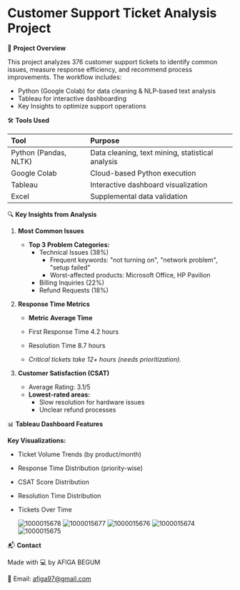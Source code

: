 
# Customer Support Ticket Analysis Project

📌 **Project Overview**

This project analyzes 376 customer support tickets to identify common issues, measure response efficiency, and recommend process improvements. The workflow includes:

* Python (Google Colab) for data cleaning & NLP-based text analysis
* Tableau for interactive dashboarding
* Key Insights to optimize support operations

🛠️ **Tools Used**

| Tool                 | Purpose                                       |
| :------------------- | :-------------------------------------------- |
| Python (Pandas, NLTK)| Data cleaning, text mining, statistical analysis |
| Google Colab         | Cloud-based Python execution                  |
| Tableau              | Interactive dashboard visualization           |
| Excel                | Supplemental data validation                |


🔍 **Key Insights from Analysis**

1.  **Most Common Issues**
    * **Top 3 Problem Categories:**
        * Technical Issues (38%)
            * Frequent keywords: "not turning on", "network problem", "setup failed"
            * Worst-affected products: Microsoft Office, HP Pavilion
        * Billing Inquiries (22%)
        * Refund Requests (18%)

2.  **Response Time Metrics**
    * **Metric**  **Average Time**
      
    * First Response Time   4.2 hours
    * Resolution Time       8.7 hours
    * *Critical tickets take 12+ hours (needs prioritization).*

3.  **Customer Satisfaction (CSAT)**
    * Average Rating: 3.1/5
    * **Lowest-rated areas:**
        * Slow resolution for hardware issues
        * Unclear refund processes

📊 **Tableau Dashboard Features**

**Key Visualizations:**

* Ticket Volume Trends (by product/month)
* Response Time Distribution (priority-wise)
* CSAT Score Distribution
* Resolution Time Distribution
* Tickets Over Time

  ![1000015678](https://github.com/user-attachments/assets/39ffafaa-7398-4fe4-88cd-492e3459697f)
![1000015677](https://github.com/user-attachments/assets/6d0232aa-97c8-42a2-96fc-345baed515eb)
![1000015676](https://github.com/user-attachments/assets/2d47d70b-c674-42ec-9270-814f61643e27)
![1000015674](https://github.com/user-attachments/assets/662f7ad2-8aaf-447a-a523-86f499801a0a)
![1000015675](https://github.com/user-attachments/assets/7915f771-8823-4b62-8def-76396b12cfaf)


📬 **Contact**

Made with 💻 by AFIGA BEGUM

📩 Email: afiga97@gmail.com
